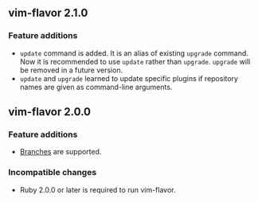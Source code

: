 ## vim-flavor 2.1.0

### Feature additions

* `update` command is added.  It is an alias of existing `upgrade` command.
  Now it is recommended to use `update` rather than `upgrade`.
  `upgrade` will be removed in a future version.
* `update` and `upgrade` learned to update specific plugins if repository names
  are given as command-line arguments.




## vim-flavor 2.0.0

### Feature additions

* [Branches](./branches) are supported.


### Incompatible changes

* Ruby 2.0.0 or later is required to run vim-flavor.
